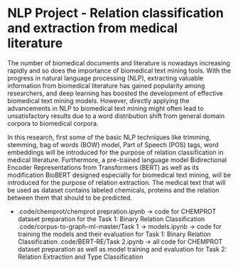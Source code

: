 # NLP Project - Relation classification and extraction from medical literature

The number of biomedical documents and literature is nowadays increasing rapidly and so does the importance of biomedical text mining tools.
 With the progress in natural language processing (NLP), extracting valuable information from biomedical literature has gained popularity among researchers, and deep learning has boosted the development of effective biomedical text mining models. 
  However, directly applying the advancements in NLP to biomedical text mining might often lead to unsatisfactory results due to a word distribution shift from general domain corpora to biomedical
corpora. 

 In this research, first some of the basic NLP techniques like trimming, stemming, bag of words (BOW) model, Part of Speech (POS) tags, word embeddings will be introduced for the purpose of relation classification in medical literature. Furthermore, a pre-trained language model Bidirectional Encoder Representations from Transformers (BERT) as well as its modification BioBERT designed especially for biomedical text
mining, will be introduced for the purpose of relation extraction. The medical text that will be used as dataset contains labeled chemicals, proteins and the relation between them that should to be predicted.

<ul>
 <li>
.code/chemprot/chemprot prepration.ipynb ->  code for CHEMPROT dataset preparation for the Task 1: Binary Relation Classification </li>
.code/corpus-to-graph-ml-master/Task 1 -> models.ipynb -> code for training the models and their evaluation for Task 1: Binary Relation Classification
.code/BERT-RE/Task 2.ipynb -> all code for CHEMPROT dataset preparation as well as model training and evaluation for Task 2: Relation Extraction and Type Classification
 </ul>
